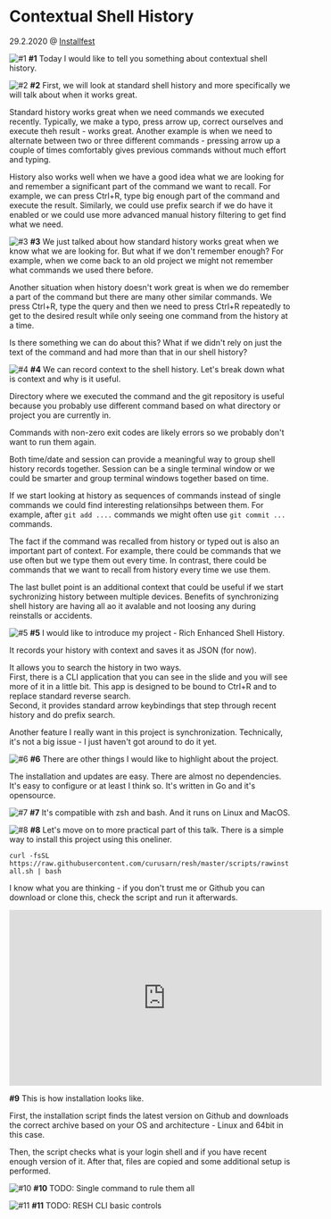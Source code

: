 
# Contextual Shell History

29.2.2020 @ [Installfest](https://installfest.cz/if20/)

![#1](slides/slides_if20_resh_1.png)
**#1** Today I would like to tell you something about contextual shell history.

![#2](slides/slides_if20_resh_2.png)
**#2** First, we will look at standard shell history and more specifically we will talk about when it works great.

Standard history works great when we need commands we executed recently.
Typically, we make a typo, press arrow up, correct ourselves and execute theh result - works great.
Another example is when we need to alternate between two or three different commands - pressing arrow up a couple of times comfortably gives previous commands without much effort and typing.

History also works well when we have a good idea what we are looking for and remember a significant part of the command we want to recall.
For example, we can press Ctrl+R, type big enough part of the command and execute the result.
Similarly, we could use prefix search if we do have it enabled or we could use more advanced manual history filtering to get find what we need.

![#3](slides/slides_if20_resh_3.png)
**#3** We just talked about how standard history works
great when we know what we are looking for.
But what if we don't remember enough?
For example, when we come back to an old project we might not remember what commands we used there before.

Another situation when history doesn't work great is when we do remember a part of the command but there are many other similar commands.
We press Ctrl+R, type the query and then we need to press Ctrl+R repeatedly to get to the desired result while only seeing one command from the history at a time.

Is there something we can do about this? What if we didn't rely on just the text of the command and had more than that in our shell history?

![#4](slides/slides_if20_resh_4.png)
**#4** We can record context to the shell history. Let's break down what is context and why is it useful.

Directory where we executed the command and the git repository is useful because you probably use different command based on what directory or project you are currently in.

Commands with non-zero exit codes are likely errors so we probably don't want to run them again.

Both time/date and session can provide a meaningful way to group shell history records together.
Session can be a single terminal window or we could be smarter and group terminal windows together based on time.

If we start looking at history as sequences of commands instead of single commands we could find interesting relationsihps between them.
For example, after `git add ....` commands we might often use `git commit ...` commands.

The fact if the command was recalled from history or typed out is also an important part of context. For example, there could be commands that we use often but we type them out every time. In contrast, there could be commands that we want to recall from history every time we use them.

The last bullet point is an additional context that could be useful if we start sychronizing history between multiple devices.
Benefits of synchronizing shell history are having all ao it avalable and not loosing any during reinstalls or accidents.

![#5](slides/slides_if20_resh_5.png)
**#5** I would like to introduce my project - Rich Enhanced Shell History.

It records your history with context and saves it as JSON (for now).

It allows you to search the history in two ways.  
First, there is a CLI application that you can see in the slide and you will see more of it in a little bit.
This app is designed to be bound to Ctrl+R and to replace standard reverse search.  
Second, it provides standard arrow keybindings that step through recent history and do prefix search.

Another feature I really want in this project is synchronization.
Technically, it's not a big issue - I just haven't got around to do it yet.

![#6](slides/slides_if20_resh_6.png)
**#6** There are other things I would like to highlight about the project.

The installation and updates are easy. There are almost no dependencies. It's easy to configure or at least I think so. It's written in Go and it's opensource.

![#7](slides/slides_if20_resh_7.png)
**#7** It's compatible with zsh and bash. And it runs on Linux and MacOS.

![#8](slides/slides_if20_resh_8.png)
**#8** Let's move on to more practical part of this talk.
There is a simple way to install this project using this oneliner.

`curl -fsSL https://raw.githubusercontent.com/curusarn/resh/master/scripts/rawinstall.sh | bash`

I know what you are thinking - if you don't trust me or Github you can download or clone this, check the script and run it afterwards.

<iframe width="560" height="315" src="https://www.youtube.com/embed/KAZyEf4tR18" frameborder="0" allow="accelerometer; autoplay; encrypted-media; gyroscope; picture-in-picture" allowfullscreen></iframe>

**#9** This is how installation looks like.

First, the installation script finds the latest version on Github and downloads the correct archive based on your OS and architecture - Linux and 64bit in this case.

Then, the script checks what is your login shell and if you have recent enough version of it. After that, files are copied and some additional setup is performed.
  
![#10](slides/slides_if20_resh_10.png)
**#10** TODO: Single command to rule them all

![#11](slides/slides_if20_resh_11.png)
**#11** TODO: RESH CLI basic controls
